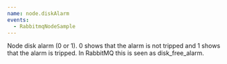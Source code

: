 ```yaml
---
name: node.diskAlarm
events:
  - RabbitmqNodeSample
---
```


Node disk alarm (0 or 1). 0 shows that the alarm is not tripped and 1 shows that the alarm is tripped. In RabbitMQ this is seen as disk\_free\_alarm.